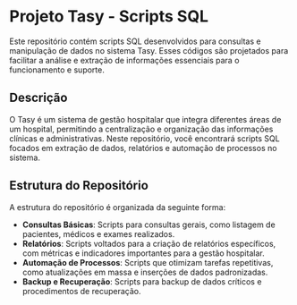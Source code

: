 

# Projeto Tasy - Scripts SQL

Este repositório contém scripts SQL desenvolvidos para consultas e manipulação de dados no sistema Tasy. Esses códigos são projetados para facilitar a análise e extração de informações essenciais para o funcionamento e suporte.

## Descrição

O Tasy é um sistema de gestão hospitalar que integra diferentes áreas de um hospital, permitindo a centralização e organização das informações clínicas e administrativas. Neste repositório, você encontrará scripts SQL focados em extração de dados, relatórios e automação de processos no sistema.

## Estrutura do Repositório

A estrutura do repositório é organizada da seguinte forma:

- **Consultas Básicas**: Scripts para consultas gerais, como listagem de pacientes, médicos e exames realizados.
- **Relatórios**: Scripts voltados para a criação de relatórios específicos, com métricas e indicadores importantes para a gestão hospitalar.
- **Automação de Processos**: Scripts que otimizam tarefas repetitivas, como atualizações em massa e inserções de dados padronizadas.
- **Backup e Recuperação**: Scripts para backup de dados críticos e procedimentos de recuperação.
